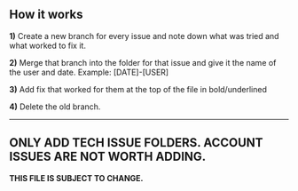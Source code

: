 **How it works**
------
**1)** Create a new branch for every issue and note down what was tried and what worked to fix it. 

**2)** Merge that branch into the folder for that issue and give it the name of the user and date. Example: [DATE]-[USER]

**3)** Add fix that worked for them at the top of the file in bold/underlined

**4)** Delete the old branch.

------ 
## **ONLY ADD TECH ISSUE FOLDERS. ACCOUNT ISSUES ARE NOT WORTH ADDING.**

**THIS FILE IS SUBJECT TO CHANGE.**
